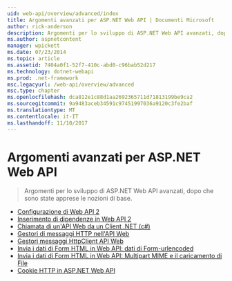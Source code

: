 ```yaml
---
uid: web-api/overview/advanced/index
title: Argomenti avanzati per ASP.NET Web API | Documenti Microsoft
author: rick-anderson
description: Argomenti per lo sviluppo di ASP.NET Web API avanzati, dopo che sono state apprese le nozioni di base.
ms.author: aspnetcontent
manager: wpickett
ms.date: 07/23/2014
ms.topic: article
ms.assetid: 7404a0f1-52f7-410c-abd0-c96bab52d217
ms.technology: dotnet-webapi
ms.prod: .net-framework
msc.legacyurl: /web-api/overview/advanced
msc.type: chapter
ms.openlocfilehash: dca812e1c88d1aa2692365711d71813199be9ca2
ms.sourcegitcommit: 9a9483aceb34591c97451997036a9120c3fe2baf
ms.translationtype: MT
ms.contentlocale: it-IT
ms.lasthandoff: 11/10/2017
---
```

<a name="advanced-topics-for-aspnet-web-api"></a>Argomenti avanzati per ASP.NET Web API
====================
> Argomenti per lo sviluppo di ASP.NET Web API avanzati, dopo che sono state apprese le nozioni di base.


- [Configurazione di Web API 2](configuring-aspnet-web-api.md)
- [Inserimento di dipendenze in Web API 2](dependency-injection.md)
- [Chiamata di un'API Web da un Client .NET (c#)](calling-a-web-api-from-a-net-client.md)
- [Gestori di messaggi HTTP nell'API Web](http-message-handlers.md)
- [Gestori messaggi HttpClient API Web](httpclient-message-handlers.md)
- [Invia i dati di Form HTML in Web API: dati di Form-urlencoded](sending-html-form-data-part-1.md)
- [Invia i dati di Form HTML in Web API: Multipart MIME e il caricamento di File](sending-html-form-data-part-2.md)
- [Cookie HTTP in ASP.NET Web API](http-cookies.md)
